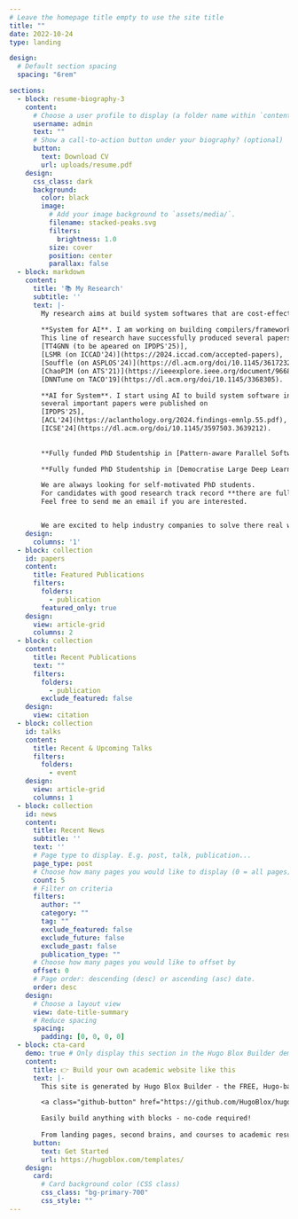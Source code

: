 ```yaml
---
# Leave the homepage title empty to use the site title
title: ""
date: 2022-10-24
type: landing

design:
  # Default section spacing
  spacing: "6rem"

sections:
  - block: resume-biography-3
    content:
      # Choose a user profile to display (a folder name within `content/authors/`)
      username: admin
      text: ""
      # Show a call-to-action button under your biography? (optional)
      button:
        text: Download CV
        url: uploads/resume.pdf
    design:
      css_class: dark
      background:
        color: black
        image:
          # Add your image background to `assets/media/`.
          filename: stacked-peaks.svg
          filters:
            brightness: 1.0
          size: cover
          position: center
          parallax: false
  - block: markdown
    content:
      title: '📚 My Research'
      subtitle: ''
      text: |-
        My research aims at build system softwares that are cost-effective and easy to use.
        
        **System for AI**. I am working on building compilers/frameworks to improve the performance of AI applications.
        This line of research have successfully produced several papers on top level computer science conferences, including
        [TT4GNN (to be apeared on IPDPS'25)], 
        [LSMR (on ICCAD'24)](https://2024.iccad.com/accepted-papers),
        [Souffle (on ASPLOS'24)](https://dl.acm.org/doi/10.1145/3617232.3624858), 
        [ChaoPIM (on ATS'21)](https://ieeexplore.ieee.org/document/9668221) and
        [DNNTune on TACO'19](https://dl.acm.org/doi/10.1145/3368305).

        **AI for System**. I start using AI to build system software in a cost-effective way from 2023.
        several important papers were published on 
        [IPDPS'25], 
        [ACL'24](https://aclanthology.org/2024.findings-emnlp.55.pdf), 
        [ICSE'24](https://dl.acm.org/doi/10.1145/3597503.3639212).
        
        
        **Fully funded PhD Studentship in [Pattern-aware Parallel Software Development](https://phd.leeds.ac.uk/project/2156-high-level-pattern-aware-parallel-software-development). Apply before 31st January 2025.**

        **Fully funded PhD Studentship in [Democratise Large Deep Learning Models](https://phd.leeds.ac.uk/project/2008-democratise-large-deep-learning-models)**

        We are always looking for self-motivated PhD students. 
        For candidates with good research track record **there are full PhD scholarship**.
        Feel free to send me an email if you are interested.


        We are excited to help industry companies to solve there real world problems. Please reach out to collaborate 😃
    design:
      columns: '1'
  - block: collection
    id: papers
    content:
      title: Featured Publications
      filters:
        folders:
          - publication
        featured_only: true
    design:
      view: article-grid
      columns: 2
  - block: collection
    content:
      title: Recent Publications
      text: ""
      filters:
        folders:
          - publication
        exclude_featured: false
    design:
      view: citation
  - block: collection
    id: talks
    content:
      title: Recent & Upcoming Talks
      filters:
        folders:
          - event
    design:
      view: article-grid
      columns: 1
  - block: collection
    id: news
    content:
      title: Recent News
      subtitle: ''
      text: ''
      # Page type to display. E.g. post, talk, publication...
      page_type: post
      # Choose how many pages you would like to display (0 = all pages)
      count: 5
      # Filter on criteria
      filters:
        author: ""
        category: ""
        tag: ""
        exclude_featured: false
        exclude_future: false
        exclude_past: false
        publication_type: ""
      # Choose how many pages you would like to offset by
      offset: 0
      # Page order: descending (desc) or ascending (asc) date.
      order: desc
    design:
      # Choose a layout view
      view: date-title-summary
      # Reduce spacing
      spacing:
        padding: [0, 0, 0, 0]
  - block: cta-card
    demo: true # Only display this section in the Hugo Blox Builder demo site
    content:
      title: 👉 Build your own academic website like this
      text: |-
        This site is generated by Hugo Blox Builder - the FREE, Hugo-based open source website builder trusted by 250,000+ academics like you.

        <a class="github-button" href="https://github.com/HugoBlox/hugo-blox-builder" data-color-scheme="no-preference: light; light: light; dark: dark;" data-icon="octicon-star" data-size="large" data-show-count="true" aria-label="Star HugoBlox/hugo-blox-builder on GitHub">Star</a>

        Easily build anything with blocks - no-code required!
        
        From landing pages, second brains, and courses to academic resumés, conferences, and tech blogs.
      button:
        text: Get Started
        url: https://hugoblox.com/templates/
    design:
      card:
        # Card background color (CSS class)
        css_class: "bg-primary-700"
        css_style: ""
---
```

